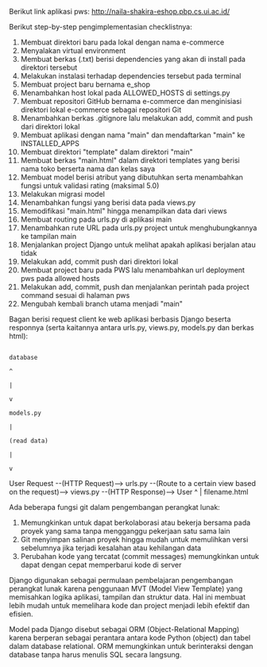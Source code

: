 Berikut link aplikasi pws: http://naila-shakira-eshop.pbp.cs.ui.ac.id/

Berikut step-by-step pengimplementasian checklistnya:
1. Membuat direktori baru pada lokal dengan nama e-commerce
2. Menyalakan virtual environment
3. Membuat berkas (.txt) berisi dependencies yang akan di install pada direktori tersebut
4. Melakukan instalasi terhadap dependencies tersebut pada terminal
5. Membuat project baru bernama e_shop
6. Menambahkan host lokal pada ALLOWED_HOSTS di settings.py
7. Membuat repositori GitHub bernama e-commerce dan menginisiasi direktori lokal e-commerce sebagai repositori Git
8. Menambahkan berkas .gitignore lalu melakukan add, commit and push dari direktori lokal
9. Membuat aplikasi dengan nama "main" dan mendaftarkan "main" ke INSTALLED_APPS
10. Membuat direktori "template" dalam direktori "main"
11. Membuat berkas "main.html" dalam direktori templates yang berisi nama toko berserta nama dan kelas saya
12. Membuat model berisi atribut yang dibutuhkan serta menambahkan fungsi untuk validasi rating (maksimal 5.0)
13. Melakukan migrasi model
14. Menambahkan fungsi yang berisi data pada views.py 
15. Memodifikasi "main.html" hingga menampilkan data dari views
16. Membuat routing pada urls.py di aplikasi main
17. Menambahkan rute URL pada urls.py project untuk menghubungkannya ke tampilan main
18. Menjalankan project Django untuk melihat apakah aplikasi berjalan atau tidak
19. Melakukan add, commit push dari direktori lokal
20. Membuat project baru pada PWS lalu menambahkan url deployment pws pada allowed hosts
21. Melakukan add, commit, push dan menjalankan perintah pada project command sesuai di halaman pws
22. Mengubah kembali branch utama menjadi "main"

Bagan berisi request client ke web aplikasi berbasis Django beserta responnya (serta kaitannya antara urls.py, views.py, models.py dan berkas html):

                                                                                            database
                                                                                                ^
                                                                                                |
                                                                                                v
                                                                                            models.py
                                                                                                |
                                                                                            (read data)
                                                                                                |
                                                                                                v
User Request --(HTTP Request)--> urls.py --(Route to a certain view based on the request)--> views.py --(HTTP Response)--> User
                                                                                                ^
                                                                                                |
                                                                                            filename.html

Ada beberapa fungsi git dalam pengembangan perangkat lunak:
1. Memungkinkan untuk dapat berkolaborasi atau bekerja bersama pada proyek yang sama tanpa mengganggu pekerjaan satu sama lain
2. Git menyimpan salinan proyek hingga mudah untuk memulihkan versi sebelumnya jika terjadi kesalahan atau kehilangan data
3. Perubahan kode yang tercatat (commit messages) memungkinkan untuk dapat dengan cepat memperbarui kode di server

Django digunakan sebagai permulaan pembelajaran pengembangan perangkat lunak karena penggunaan MVT (Model View Template) yang memisahkan logika aplikasi, tampilan dan struktur data. Hal ini membuat lebih mudah untuk memelihara kode dan project menjadi lebih efektif dan efisien. 

Model pada Django disebut sebagai ORM (Object-Relational Mapping) karena berperan sebagai perantara antara kode Python (object) dan tabel dalam database relational. ORM memungkinkan untuk berinteraksi dengan database tanpa harus menulis SQL secara langsung. 